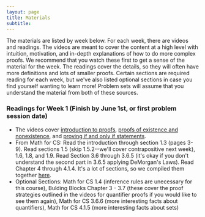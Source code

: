 ```yaml
---
layout: page
title: Materials
subtitle:
---
```


The materials are listed by week below. For each week, there are videos and readings. The videos are meant to cover the content at a high level with intuition, motivation, and  in-depth explanations of how to do more complex proofs. We recommend that you watch these first to get a sense of the material for the week. The readings cover the details, so they will often have more definitions and lots of smaller proofs. Certain sections are required reading for each week, but we've also listed optional sections in case you find yourself wanting to learn more! Problem sets will assume that you understand the material from both of these sources.

### Readings for Week 1 (Finish by June 1st, or first problem session date)
 - The videos cover [introduction to proofs](https://youtu.be/fMDiUny5cFc), [proofs of existence and nonexistence](https://youtu.be/JRrtW-K5j24), and [proving if and only if statements](https://youtu.be/sLtvZaw8LTo).
 - From Math for CS: Read the introduction through section 1.3 (pages 3-9). Read sections 1.5 (skip 1.5.2--we'll cover contrapositive next week), 1.6, 1.8, and 1.9. Read Section 3.6 through 3.6.5 (it's okay if you don't understand the second part in 3.6.5 applying DeMorgan's Laws). Read Chapter 4 through 4.1.4. It's a lot of sections, so we compiled them together [here](/assets/Week_1_Readings.pdf).
 - Optional Sections: Math for CS 1.4 (inference rules are unecessary for this course), Bulding Blocks Chapter 3 - 3.7 (these cover the proof strategies outlined in the videos for quantifier proofs if you would like to see them again), Math for CS 3.6.6 (more interesting facts about quantifiers), Math for CS 4.1.5 (more interesting facts about sets)